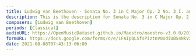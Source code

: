 ```yaml
---
title: Ludwig van Beethoven - Sonata No. 3 in C Major Op. 2 No. 3 I. and II. (1)
description: This is the description for Sonata No. 3 in C Major Op. 2 No. 3 I. and II. by Ludwig van Beethoven
composers: [Ludwig van Beethoven]
periods: [Classical]
audioURL: https://OpenMusicDataset.github.io/Maestro/maestro-v3.0.0/2015/MIDI-Unprocessed_R1_D1-9-12_mid--AUDIO-from_mp3_09_R1_2015_wav--2.midi
formURL: https://docs.google.com/forms/d/e/1FAIpQLSfsPiztnV0UdiUBS4NkVxYSxDhpItDX1OwcFHlQJhsVEWdHBQ/viewform
date: 2021-08-08T07:43:13-06:00
---
```

